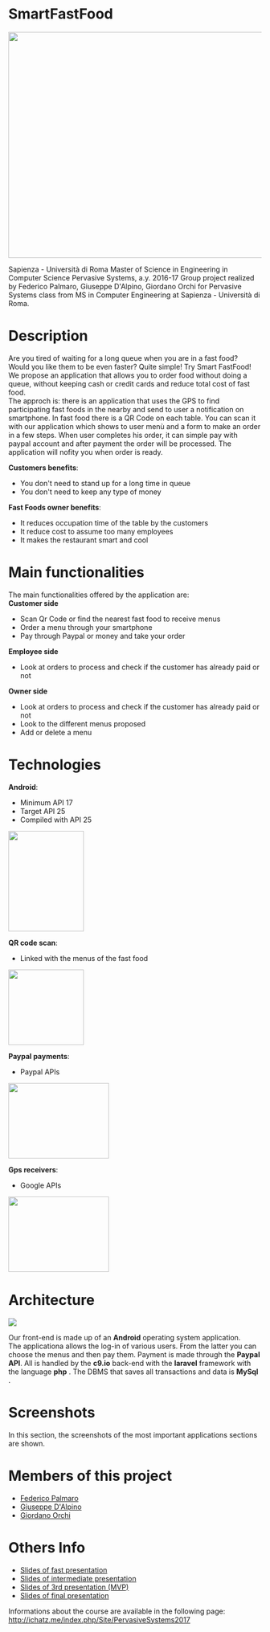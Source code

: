 # SmartFastFood

<img src="http://i64.tinypic.com/25r16hu.jpg" width="900" height="450"/>
<br>

Sapienza - Università di Roma 
Master of Science in Engineering in Computer Science 
Pervasive Systems, a.y. 2016-17 
Group project realized by Federico Palmaro, Giuseppe D'Alpino, Giordano Orchi for Pervasive Systems class from MS in Computer Engineering at Sapienza - Università di Roma.

# Description

Are you tired of waiting for a long queue when you are in a fast food? <br/>
Would you like them to be even faster? Quite simple! Try Smart FastFood! <br/>
We propose an application that allows you to order food without doing a queue, without keeping cash or credit cards and reduce total cost of fast food. <br/>
The approch is: there is an application that uses the GPS to find participating fast foods in the nearby and send to user a notification on smartphone. In fast food there is a QR Code on each table. You can scan it with our application which shows to user menù and a form to make an order in a few steps. When user completes his order, it can simple pay with paypal account and after payment the order will be processed. The application will nofity you when order is ready.

<b>Customers benefits</b>:
<ul>
<li>You don't need to stand up for a long time in queue</li>
<li>You don't need to keep any type of money</li>
</ul>

<b>Fast Foods owner benefits</b>:
<ul>
<li>It reduces occupation time of the table by the customers</li>
<li>It reduce cost to assume too many employees</li>
<li>It makes the restaurant smart and cool</li>
</ul>

# Main functionalities

The main functionalities offered by the application are:<br/>
<b>Customer side</b>
<ul>
<li>Scan Qr Code or find the nearest fast food to receive menus</li>
<li>Order a menu through your smartphone</li>
<li>Pay through Paypal or money and take your order</li>
</ul>

<b>Employee side</b>
<ul>
<li>Look at orders to process and check if the customer has already paid or not</li>
</ul>

<b>Owner side</b>
<ul>
<li>Look at orders to process and check if the customer has already paid or not</li>
<li>Look to the different menus proposed</li>
<li>Add or delete a menu</li>
</ul>

# Technologies

<b>Android</b>:
- Minimum API 17
- Target API 25
- Compiled with API 25

<img src="http://i65.tinypic.com/2h32982.png" width="150" height="200"/>

<b>QR code scan</b>:<br/>
- Linked with the menus of the fast food
<img src="http://i68.tinypic.com/2nv5fmo.png" width="150" height="150"/>

<b>Paypal payments</b>:<br/>
- Paypal APIs
<img src="http://i65.tinypic.com/35imvyc.png" width="200" height="150"/>

<b>Gps receivers</b>:<br/>
- Google APIs
<img src="http://i68.tinypic.com/21k08w9.png" width="200" height="150"/>

# Architecture

<img src="http://i63.tinypic.com/2nv5lw0.png"/>

Our front-end is made up of an <b>Android</b> operating system application. <br/>
The applicationa allows the log-in of various users. From the latter you can choose the menus and then pay them. Payment is made through the <b>Paypal API</b>. All is handled by the <b>c9.io</b> back-end with the <b>laravel</b> framework with the language <b>php</b> . The DBMS that saves all transactions and data is <b>MySql</b> .

# Screenshots

In this section, the screenshots of the most important applications sections are shown.

# Members of this project

<ul>

<li> <a href="https://www.linkedin.com/in/federico-palmaro-634092116/">Federico Palmaro</a></li>
<li> <a href="https://www.linkedin.com/in/giuseppe-d-alpino-517561134/">Giuseppe D'Alpino</a></li>
<li> <a href="https://www.linkedin.com/in/giordano-orchi-245789133/">Giordano Orchi</a></li>

</ul>

# Others Info

<ul>
<li><a href="https://www.slideshare.net/FedericoPalmaro/smart-fastfood-73538257">Slides of fast presentation</a></li>
<li><a href="https://www.slideshare.net/FedericoPalmaro/smart-fast-food">Slides of intermediate presentation</a></li>
<li><a href="https://www.slideshare.net/FedericoPalmaro/smart-fast-food-75445849">Slides of 3rd presentation (MVP)</a></li>
<li><a href="https://www.slideshare.net/FedericoPalmaro/smarta-fastfood">Slides of final presentation</a></li>
</ul>

Informations about the course are available in the following page: http://ichatz.me/index.php/Site/PervasiveSystems2017

